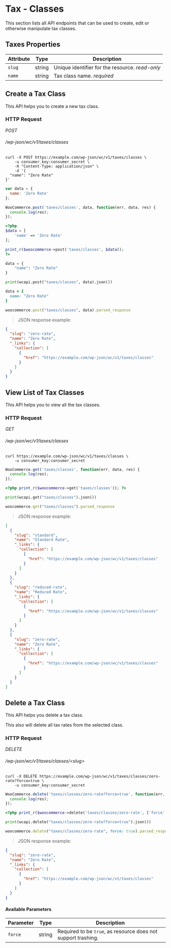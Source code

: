 # Tax - Classes #

This section lists all API endpoints that can be used to create, edit or otherwise manipulate tax classes.

## Taxes Properties ##

| Attribute |  Type  |                                  Description                                  |
|-----------|--------|-------------------------------------------------------------------------------|
| `slug`    | string | Unique identifier for the resource. <i class="label label-info">read-only</i> |
| `name`    | string | Tax class name. <i class="label label-info">required</i>                      |

## Create a Tax Class ##

This API helps you to create a new tax class.

### HTTP Request ###

<div class="api-endpoint">
	<div class="endpoint-data">
		<i class="label label-post">POST</i>
		<h6>/wp-json/wc/v1/taxes/classes</h6>
	</div>
</div>

```shell
curl -X POST https://example.com/wp-json/wc/v1/taxes/classes \
    -u consumer_key:consumer_secret \
    -H "Content-Type: application/json" \
    -d '{
  "name": "Zero Rate"
}'
```

```javascript
var data = {
  name: 'Zero Rate'
};

WooCommerce.post('taxes/classes', data, function(err, data, res) {
  console.log(res);
});
```

```php
<?php
$data = [
    'name' => 'Zero Rate'
];

print_r($woocommerce->post('taxes/classes', $data));
?>
```

```python
data = {
    "name": "Zero Rate"
}

print(wcapi.post("taxes/classes", data).json())
```

```ruby
data = {
  name: "Zero Rate"
}

woocommerce.post("taxes/classes", data).parsed_response
```

> JSON response example:

```json
{
  "slug": "zero-rate",
  "name": "Zero Rate",
  "_links": {
    "collection": [
      {
        "href": "https://example.com/wp-json/wc/v1/taxes/classes"
      }
    ]
  }
}
```

## View List of Tax Classes ##

This API helps you to view all the tax classes.

### HTTP Request ###

<div class="api-endpoint">
	<div class="endpoint-data">
		<i class="label label-get">GET</i>
		<h6>/wp-json/wc/v1/taxes/classes</h6>
	</div>
</div>

```shell
curl https://example.com/wp-json/wc/v1/taxes/classes \
	-u consumer_key:consumer_secret
```

```javascript
WooCommerce.get('taxes/classes', function(err, data, res) {
  console.log(res);
});
```

```php
<?php print_r($woocommerce->get('taxes/classes')); ?>
```

```python
print(wcapi.get("taxes/classes").json())
```

```ruby
woocommerce.get("taxes/classes").parsed_response
```

> JSON response example:

```json
[
  {
    "slug": "standard",
    "name": "Standard Rate",
    "_links": {
      "collection": [
        {
          "href": "https://example.com/wp-json/wc/v1/taxes/classes"
        }
      ]
    }
  },
  {
    "slug": "reduced-rate",
    "name": "Reduced Rate",
    "_links": {
      "collection": [
        {
          "href": "https://example.com/wp-json/wc/v1/taxes/classes"
        }
      ]
    }
  },
  {
    "slug": "zero-rate",
    "name": "Zero Rate",
    "_links": {
      "collection": [
        {
          "href": "https://example.com/wp-json/wc/v1/taxes/classes"
        }
      ]
    }
  }
]
```

## Delete a Tax Class ##

This API helps you delete a tax class.

<aside class="warning">
	This also will delete all tax rates from the selected class.
</aside>

### HTTP Request ###

<div class="api-endpoint">
	<div class="endpoint-data">
		<i class="label label-delete">DELETE</i>
		<h6>/wp-json/wc/v1/taxes/classes/&lt;slug&gt;</h6>
	</div>
</div>

```shell
curl -X DELETE https://example.com/wp-json/wc/v1/taxes/classes/zero-rate?force=true \
	-u consumer_key:consumer_secret
```

```javascript
WooCommerce.delete('taxes/classes/zero-rate?force=true', function(err, data, res) {
  console.log(res);
});
```

```php
<?php print_r($woocommerce->delete('taxes/classes/zero-rate', ['force' => true])); ?>
```

```python
print(wcapi.delete("taxes/classes/zero-rate?force=true").json())
```

```ruby
woocommerce.delete("taxes/classes/zero-rate", force: true).parsed_response
```

> JSON response example:

```json
{
  "slug": "zero-rate",
  "name": "Zero Rate",
  "_links": {
    "collection": [
      {
        "href": "https://example.com/wp-json/wc/v1/taxes/classes"
      }
    ]
  }
}
```

#### Available Parameters ####

| Parameter |  Type  |                          Description                          |
|-----------|--------|---------------------------------------------------------------|
| `force`   | string | Required to be `true`, as resource does not support trashing. |
